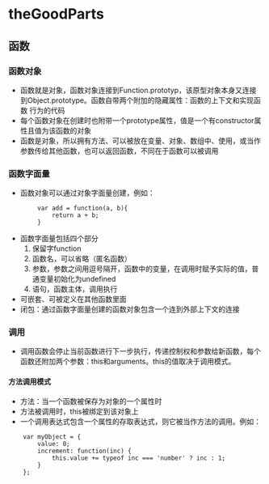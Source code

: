 # theGoodParts

## 函数

### 函数对象
   - 函数就是对象，函数对象连接到Function.prototyp，该原型对象本身又连接到Object.prototype。函数自带两个附加的隐藏属性：函数的上下文和实现函数
    行为的代码
   - 每个函数对象在创建时也附带一个prototype属性，值是一个有constructor属性且值为该函数的对象
   - 函数是对象，所以拥有方法、可以被放在变量、对象、数组中、使用，或当作参数传给其他函数，也可以返回函数，不同在于函数可以被调用

### 函数字面量
   - 函数对象可以通过对象字面量创建，例如：
```
        var add = function(a, b){
            return a + b;
        }
```
   - 函数字面量包括四个部分
       1. 保留字function
       2. 函数名，可以省略（匿名函数）
       3. 参数，参数之间用逗号隔开，函数中的变量，在调用时赋予实际的值，普通变量初始化为undefined
       4. 语句，函数主体，调用执行
   - 可嵌套、可被定义在其他函数里面
   - 闭包：通过函数字面量创建的函数对象包含一个连到外部上下文的连接

### 调用
   - 调用函数会停止当前函数进行下一步执行，传递控制权和参数给新函数，每个函数还附加两个参数：this和arguments。this的值取决于调用模式。

#### 方法调用模式
   - 方法：当一个函数被保存为对象的一个属性时
   - 方法被调用时，this被绑定到该对象上
   - 一个调用表达式包含一个属性的存取表达式，则它被当作方法的调用。例如：
```
    var myObject = {
        value: 0;
        increment: function(inc) {
            this.value += typeof inc === 'number' ? inc : 1;
        }
    };
```

